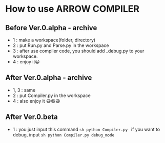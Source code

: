 # How to use ARROW COMPILER
## Before Ver.0.alpha - **archive**
- 1 : make a workspace(folder, directory)
- 2 : put Run.py and Parse.py in the workspace
- 3 : after use compiler code, you should add _debug.py to your workspace.
- 4 : enjoy it😀
## After Ver.0.alpha - **archive**
- 1, 3 : same
- 2 : put Compiler.py in the workspace
- 4 : also enjoy it 😃😃😃
## After Ver.0.beta
- 1 : you just input this command
``sh
python Compiler.py
``
if you want to debug, input
``sh
python Compiler.py debug_mode
``
